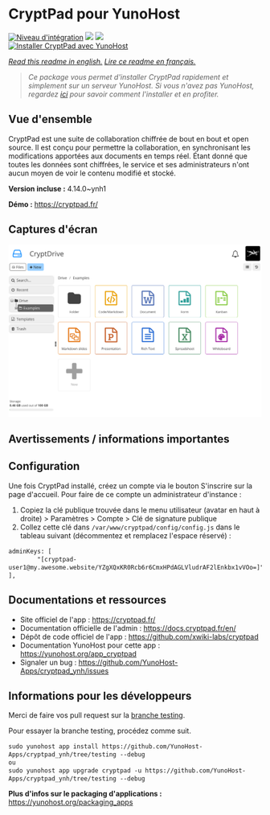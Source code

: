 # CryptPad pour YunoHost

[![Niveau d'intégration](https://dash.yunohost.org/integration/cryptpad.svg)](https://dash.yunohost.org/appci/app/cryptpad) ![](https://ci-apps.yunohost.org/ci/badges/cryptpad.status.svg) ![](https://ci-apps.yunohost.org/ci/badges/cryptpad.maintain.svg)  
[![Installer CryptPad avec YunoHost](https://install-app.yunohost.org/install-with-yunohost.svg)](https://install-app.yunohost.org/?app=cryptpad)

*[Read this readme in english.](./README.md)*
*[Lire ce readme en français.](./README_fr.md)*

> *Ce package vous permet d'installer CryptPad rapidement et simplement sur un serveur YunoHost.
Si vous n'avez pas YunoHost, regardez [ici](https://yunohost.org/#/install) pour savoir comment l'installer et en profiter.*

## Vue d'ensemble

CryptPad est une suite de collaboration chiffrée de bout en bout et open source. Il est conçu pour permettre la collaboration, en synchronisant les modifications apportées aux documents en temps réel. Étant donné que toutes les données sont chiffrées, le service et ses administrateurs n'ont aucun moyen de voir le contenu modifié et stocké. 

**Version incluse :** 4.14.0~ynh1

**Démo :** https://cryptpad.fr/

## Captures d'écran

![](./doc/screenshots/screenshot.png)

## Avertissements / informations importantes

## Configuration

Une fois CryptPad installé, créez un compte via le bouton S'inscrire sur la page d'accueil. Pour faire de ce compte un administrateur d'instance :

1. Copiez la clé publique trouvée dans le menu utilisateur (avatar en haut à droite) > Paramètres > Compte > Clé de signature publique
2. Collez cette clé dans `/var/www/cryptpad/config/config.js` dans le tableau suivant (décommentez et remplacez l'espace réservé) :
``` 
adminKeys: [
        "[cryptpad-user1@my.awesome.website/YZgXQxKR0Rcb6r6CmxHPdAGLVludrAF2lEnkbx1vVOo=]",
],
```

## Documentations et ressources

* Site officiel de l'app : https://cryptpad.fr/
* Documentation officielle de l'admin : https://docs.cryptpad.fr/en/
* Dépôt de code officiel de l'app : https://github.com/xwiki-labs/cryptpad
* Documentation YunoHost pour cette app : https://yunohost.org/app_cryptpad
* Signaler un bug : https://github.com/YunoHost-Apps/cryptpad_ynh/issues

## Informations pour les développeurs

Merci de faire vos pull request sur la [branche testing](https://github.com/YunoHost-Apps/cryptpad_ynh/tree/testing).

Pour essayer la branche testing, procédez comme suit.
```
sudo yunohost app install https://github.com/YunoHost-Apps/cryptpad_ynh/tree/testing --debug
ou
sudo yunohost app upgrade cryptpad -u https://github.com/YunoHost-Apps/cryptpad_ynh/tree/testing --debug
```

**Plus d'infos sur le packaging d'applications :** https://yunohost.org/packaging_apps